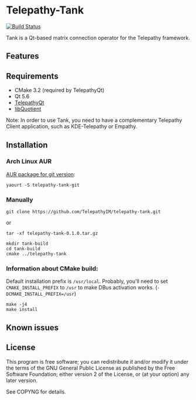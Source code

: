 # Telepathy-Tank

[![Build Status](https://travis-ci.com/TelepathyIM/telepathy-tank.svg?branch=master)](https://travis-ci.com/TelepathyIM/telepathy-tank)

Tank is a Qt-based matrix connection operator for the Telepathy framework.

## Features

## Requirements

* CMake 3.2 (required by TelepathyQt)
* Qt 5.6
* [TelepathyQt](https://github.com/TelepathyIM/telepathy-qt)
* [libQuotient](https://github.com/quotient-im/libQuotient)

Note: In order to use Tank, you need to have a complementary Telepathy Client application, such as KDE-Telepathy or Empathy.

## Installation

### Arch Linux AUR

[AUR package for git version](https://aur.archlinux.org/packages/telepathy-tank-git/):

    yaourt -S telepathy-tank-git

### Manually

    git clone https://github.com/TelepathyIM/telepathy-tank.git

or

    tar -xf telepathy-tank-0.1.0.tar.gz

    mkdir tank-build
    cd tank-build
    cmake ../telepathy-tank

### Information about CMake build:

Default installation prefix is `/usr/local`. Probably, you'll need to set `CMAKE_INSTALL_PREFIX` to `/usr` to make DBus activation works. (`-DCMAKE_INSTALL_PREFIX=/usr`)

    make -j4
    make install

## Known issues

## License

This program is free software; you can redistribute it and/or
modify it under the terms of the GNU General Public License
as published by the Free Software Foundation; either version 2
of the License, or (at your option) any later version.

See COPYNG for details.
